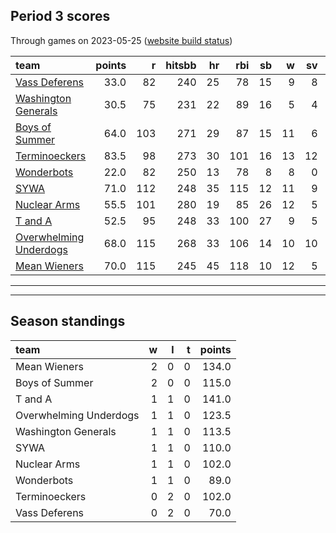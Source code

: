 

## Period 3 scores

Through games on 2023-05-25 ([website build status](https://github.com/brian-bot/pl-site/actions))


|team                   | points|   r| hitsbb| hr| rbi| sb|  w| sv|  so|   era|  whip|
|:----------------------|------:|---:|------:|--:|---:|--:|--:|--:|---:|-----:|-----:|
|[Vass Deferens](./vassdeferens)|   33.0|  82|    240| 25|  78| 15|  9|  8| 125| 4.373| 1.373|
|[Washington Generals](./washingtongenerals)|   30.5|  75|    231| 22|  89| 16|  5|  4| 107| 4.117| 1.170|
|[Boys of Summer](./boysofsummer)|   64.0| 103|    271| 29|  87| 15| 11|  6| 169| 2.837| 1.167|
|[Terminoeckers](./terminoeckers)|   83.5|  98|    273| 30| 101| 16| 13| 12| 200| 3.268| 1.050|
|[Wonderbots](./wonderbots)|   22.0|  82|    250| 13|  78|  8|  8|  0| 164| 5.771| 1.563|
|[SYWA](./sywa)         |   71.0| 112|    248| 35| 115| 12| 11|  9| 174| 3.484| 1.156|
|[Nuclear Arms](./nucleararms)|   55.5| 101|    280| 19|  85| 26| 12|  5| 153| 3.585| 1.188|
|[T and A](./tanda)     |   52.5|  95|    248| 33| 100| 27|  9|  5| 172| 4.909| 1.346|
|[Overwhelming Underdogs](./overwhelmingunderdogs)|   68.0| 115|    268| 33| 106| 14| 10| 10| 130| 3.544| 1.124|
|[Mean Wieners](./meanwieners)|   70.0| 115|    245| 45| 118| 10| 12|  5| 171| 3.315| 1.129|

* * *
* * *

## Season standings


|team                   |  w|  l|  t| points|
|:----------------------|--:|--:|--:|------:|
|Mean Wieners           |  2|  0|  0|  134.0|
|Boys of Summer         |  2|  0|  0|  115.0|
|T and A                |  1|  1|  0|  141.0|
|Overwhelming Underdogs |  1|  1|  0|  123.5|
|Washington Generals    |  1|  1|  0|  113.5|
|SYWA                   |  1|  1|  0|  110.0|
|Nuclear Arms           |  1|  1|  0|  102.0|
|Wonderbots             |  1|  1|  0|   89.0|
|Terminoeckers          |  0|  2|  0|  102.0|
|Vass Deferens          |  0|  2|  0|   70.0|



